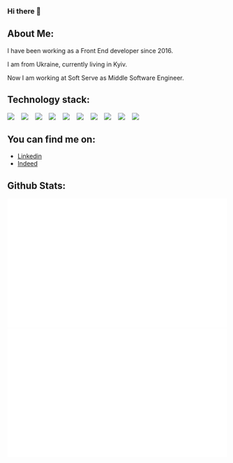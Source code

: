 ### Hi there 👋

<!--
**jnsnrz/jnsnrz** is a ✨ _special_ ✨ repository because its `README.md` (this file) appears on your GitHub profile.

Here are some ideas to get you started:

- 🔭 I’m currently working on ...
- 🌱 I’m currently learning ...
- 👯 I’m looking to collaborate on ...
- 🤔 I’m looking for help with ...
- 💬 Ask me about ...
- 📫 How to reach me: ...
- 😄 Pronouns: ...
- ⚡ Fun fact: ...
-->

## About Me:

I have been working as a Front End developer since 2016. 

I am from Ukraine, currently living in Kyiv.

Now I am working at Soft Serve as Middle Software Engineer.

## Technology stack:

<img src="https://raw.githubusercontent.com/get-icon/geticon/fc0f660daee147afb4a56c64e12bde6486b73e39/icons/angular-icon.svg" width="30">&nbsp;&nbsp;&nbsp;&nbsp;<img src="https://raw.githubusercontent.com/gilbarbara/logos/master/logos/react.svg" width="30">&nbsp;&nbsp;&nbsp;&nbsp;<img src="https://raw.githubusercontent.com/gilbarbara/logos/master/logos/typescript-icon.svg" width="30">&nbsp;&nbsp;&nbsp;&nbsp;<img src="https://raw.githubusercontent.com/gilbarbara/logos/master/logos/javascript.svg" width="30">&nbsp;&nbsp;&nbsp;&nbsp;<img src="https://github.com/gilbarbara/logos/blob/master/logos/html-5.svg" width="30">&nbsp;&nbsp;&nbsp;&nbsp;<img src="https://github.com/gilbarbara/logos/blob/master/logos/css-3.svg" width="30">&nbsp;&nbsp;&nbsp;&nbsp;<img src="https://github.com/gilbarbara/logos/blob/master/logos/jasmine.svg" width="30">&nbsp;&nbsp;&nbsp;&nbsp;<img src="https://raw.githubusercontent.com/gilbarbara/logos/master/logos/git-icon.svg" width="30">&nbsp;&nbsp;&nbsp;&nbsp;<img src="https://raw.githubusercontent.com/gilbarbara/logos/master/logos/webstorm.svg" width="30">&nbsp;&nbsp;&nbsp;&nbsp;<img src="https://raw.githubusercontent.com/gilbarbara/logos/f4c8e8b933aa80ce83b6d6d387e016bf4cb4e376/logos/nestjs.svg" width="30">


## You can find me on:
- [Linkedin](https://www.linkedin.com/in/yevheniia-shabalova/)
- [Indeed](https://my.indeed.com/p/shabalovay-z0vvj59)

## Github Stats:

![](https://raw.githubusercontent.com/jnsnrz/github-stats/9e1840ca072a82d8dd7d169561b4aacdcd4770cd/generated/languages.svg)
![](https://raw.githubusercontent.com/jnsnrz/github-stats/9e1840ca072a82d8dd7d169561b4aacdcd4770cd/generated/overview.svg)
